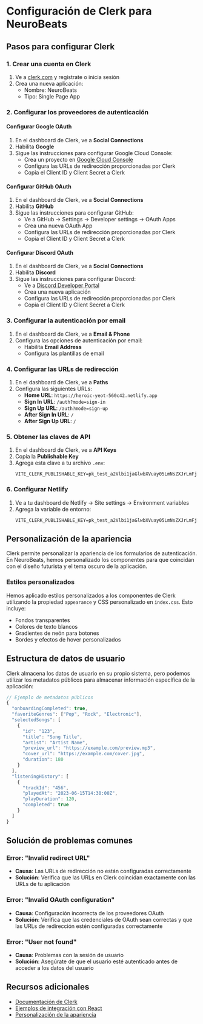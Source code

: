 # Configuración de Clerk para NeuroBeats

## Pasos para configurar Clerk

### 1. Crear una cuenta en Clerk

1. Ve a [clerk.com](https://clerk.com) y regístrate o inicia sesión
2. Crea una nueva aplicación:
   - Nombre: NeuroBeats
   - Tipo: Single Page App

### 2. Configurar los proveedores de autenticación

#### Configurar Google OAuth
1. En el dashboard de Clerk, ve a **Social Connections**
2. Habilita **Google**
3. Sigue las instrucciones para configurar Google Cloud Console:
   - Crea un proyecto en [Google Cloud Console](https://console.cloud.google.com/)
   - Configura las URLs de redirección proporcionadas por Clerk
   - Copia el Client ID y Client Secret a Clerk

#### Configurar GitHub OAuth
1. En el dashboard de Clerk, ve a **Social Connections**
2. Habilita **GitHub**
3. Sigue las instrucciones para configurar GitHub:
   - Ve a GitHub → Settings → Developer settings → OAuth Apps
   - Crea una nueva OAuth App
   - Configura las URLs de redirección proporcionadas por Clerk
   - Copia el Client ID y Client Secret a Clerk

#### Configurar Discord OAuth
1. En el dashboard de Clerk, ve a **Social Connections**
2. Habilita **Discord**
3. Sigue las instrucciones para configurar Discord:
   - Ve a [Discord Developer Portal](https://discord.com/developers/applications)
   - Crea una nueva aplicación
   - Configura las URLs de redirección proporcionadas por Clerk
   - Copia el Client ID y Client Secret a Clerk

### 3. Configurar la autenticación por email

1. En el dashboard de Clerk, ve a **Email & Phone**
2. Configura las opciones de autenticación por email:
   - Habilita **Email Address**
   - Configura las plantillas de email

### 4. Configurar las URLs de redirección

1. En el dashboard de Clerk, ve a **Paths**
2. Configura las siguientes URLs:
   - **Home URL**: `https://heroic-yeot-560c42.netlify.app`
   - **Sign In URL**: `/auth?mode=sign-in`
   - **Sign Up URL**: `/auth?mode=sign-up`
   - **After Sign In URL**: `/`
   - **After Sign Up URL**: `/`

### 5. Obtener las claves de API

1. En el dashboard de Clerk, ve a **API Keys**
2. Copia la **Publishable Key**
3. Agrega esta clave a tu archivo `.env`:
   ```
   VITE_CLERK_PUBLISHABLE_KEY=pk_test_a2Vlbi1jaGlwbXVuay05LmNsZXJrLmFjY291bnRzLmRldiQ
   ```

### 6. Configurar Netlify

1. Ve a tu dashboard de Netlify → Site settings → Environment variables
2. Agrega la variable de entorno:
   ```
   VITE_CLERK_PUBLISHABLE_KEY=pk_test_a2Vlbi1jaGlwbXVuay05LmNsZXJrLmFjY291bnRzLmRldiQ
   ```

## Personalización de la apariencia

Clerk permite personalizar la apariencia de los formularios de autenticación. En NeuroBeats, hemos personalizado los componentes para que coincidan con el diseño futurista y el tema oscuro de la aplicación.

### Estilos personalizados

Hemos aplicado estilos personalizados a los componentes de Clerk utilizando la propiedad `appearance` y CSS personalizado en `index.css`. Esto incluye:

- Fondos transparentes
- Colores de texto blancos
- Gradientes de neón para botones
- Bordes y efectos de hover personalizados

## Estructura de datos de usuario

Clerk almacena los datos de usuario en su propio sistema, pero podemos utilizar los metadatos públicos para almacenar información específica de la aplicación:

```typescript
// Ejemplo de metadatos públicos
{
  "onboardingCompleted": true,
  "favoriteGenres": ["Pop", "Rock", "Electronic"],
  "selectedSongs": [
    {
      "id": "123",
      "title": "Song Title",
      "artist": "Artist Name",
      "preview_url": "https://example.com/preview.mp3",
      "cover_url": "https://example.com/cover.jpg",
      "duration": 180
    }
  ],
  "listeningHistory": [
    {
      "trackId": "456",
      "playedAt": "2023-06-15T14:30:00Z",
      "playDuration": 120,
      "completed": true
    }
  ]
}
```

## Solución de problemas comunes

### Error: "Invalid redirect URL"
- **Causa**: Las URLs de redirección no están configuradas correctamente
- **Solución**: Verifica que las URLs en Clerk coincidan exactamente con las URLs de tu aplicación

### Error: "Invalid OAuth configuration"
- **Causa**: Configuración incorrecta de los proveedores OAuth
- **Solución**: Verifica que las credenciales de OAuth sean correctas y que las URLs de redirección estén configuradas correctamente

### Error: "User not found"
- **Causa**: Problemas con la sesión de usuario
- **Solución**: Asegúrate de que el usuario esté autenticado antes de acceder a los datos del usuario

## Recursos adicionales

- [Documentación de Clerk](https://clerk.com/docs)
- [Ejemplos de integración con React](https://clerk.com/docs/quickstarts/react)
- [Personalización de la apariencia](https://clerk.com/docs/customization/overview)